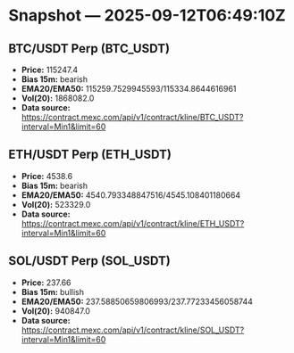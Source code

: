 # Snapshot — 2025-09-12T06:49:10Z

## BTC/USDT Perp (BTC_USDT)
- **Price:** 115247.4
- **Bias 15m:** bearish
- **EMA20/EMA50:** 115259.7529945593/115334.8644616961
- **Vol(20):** 1868082.0
- **Data source:** https://contract.mexc.com/api/v1/contract/kline/BTC_USDT?interval=Min1&limit=60

## ETH/USDT Perp (ETH_USDT)
- **Price:** 4538.6
- **Bias 15m:** bearish
- **EMA20/EMA50:** 4540.793348847516/4545.108401180664
- **Vol(20):** 523329.0
- **Data source:** https://contract.mexc.com/api/v1/contract/kline/ETH_USDT?interval=Min1&limit=60

## SOL/USDT Perp (SOL_USDT)
- **Price:** 237.66
- **Bias 15m:** bullish
- **EMA20/EMA50:** 237.58850659806993/237.77233456058744
- **Vol(20):** 940847.0
- **Data source:** https://contract.mexc.com/api/v1/contract/kline/SOL_USDT?interval=Min1&limit=60
